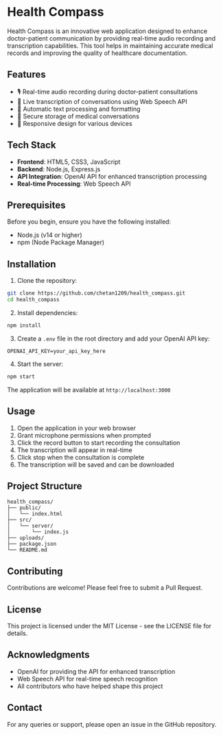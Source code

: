# Health Compass

Health Compass is an innovative web application designed to enhance doctor-patient communication by providing real-time audio recording and transcription capabilities. This tool helps in maintaining accurate medical records and improving the quality of healthcare documentation.

## Features

- 🎙️ Real-time audio recording during doctor-patient consultations
- 📝 Live transcription of conversations using Web Speech API
- 🔄 Automatic text processing and formatting
- 💾 Secure storage of medical conversations
- 📱 Responsive design for various devices

## Tech Stack

- **Frontend**: HTML5, CSS3, JavaScript
- **Backend**: Node.js, Express.js
- **API Integration**: OpenAI API for enhanced transcription processing
- **Real-time Processing**: Web Speech API

## Prerequisites

Before you begin, ensure you have the following installed:
- Node.js (v14 or higher)
- npm (Node Package Manager)

## Installation

1. Clone the repository:
```bash
git clone https://github.com/chetan1209/health_compass.git
cd health_compass
```

2. Install dependencies:
```bash
npm install
```

3. Create a `.env` file in the root directory and add your OpenAI API key:
```
OPENAI_API_KEY=your_api_key_here
```

4. Start the server:
```bash
npm start
```

The application will be available at `http://localhost:3000`

## Usage

1. Open the application in your web browser
2. Grant microphone permissions when prompted
3. Click the record button to start recording the consultation
4. The transcription will appear in real-time
5. Click stop when the consultation is complete
6. The transcription will be saved and can be downloaded

## Project Structure

```
health_compass/
├── public/
│   └── index.html
├── src/
│   └── server/
│       └── index.js
├── uploads/
├── package.json
└── README.md
```

## Contributing

Contributions are welcome! Please feel free to submit a Pull Request.

## License

This project is licensed under the MIT License - see the LICENSE file for details.

## Acknowledgments

- OpenAI for providing the API for enhanced transcription
- Web Speech API for real-time speech recognition
- All contributors who have helped shape this project

## Contact

For any queries or support, please open an issue in the GitHub repository. 